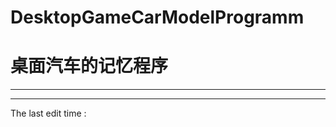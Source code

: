 # DesktopGameCarModelProgramm
# 桌面汽车的记忆程序
___________________________________________________________________





























___________________________________________________________
The last edit time : 

